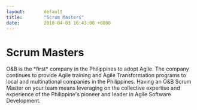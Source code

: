 ```yaml
---
layout:       default
title:        "Scrum Masters"
date:         2018-04-03 16:43:00 +0800
---
```


<div class="container">
<h1>Scrum Masters</h1>
<p>O&B is the *first* company in the Philippines to adopt Agile. The company continues to provide Agile training and Agile Transformation programs to local and multinational companies in the Philippines. Having an O&B Scrum Master on your team means leveraging on the collective expertise and experience of the Philippine's pioneer and leader in Agile Software Development.</p>
</div>